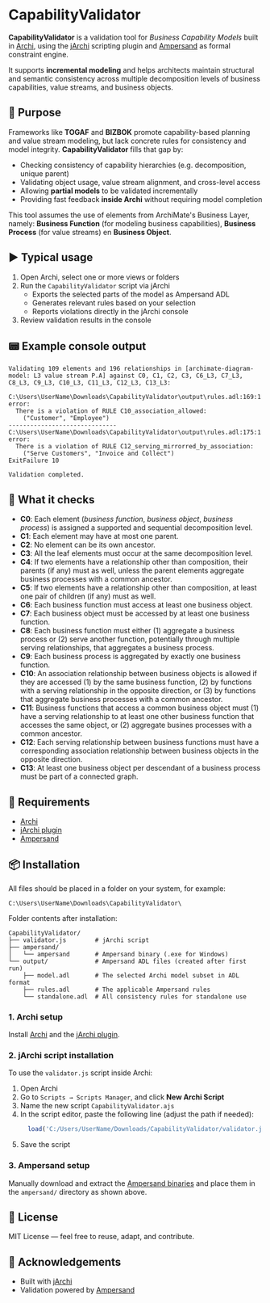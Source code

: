 # CapabilityValidator

**CapabilityValidator** is a validation tool for *Business Capability Models* built in [Archi](https://www.archimatetool.com/), using the [jArchi](https://github.com/archimatetool/archi-scripting-plugin) scripting plugin and [Ampersand](https://github.com/AmpersandTarski/Ampersand) as formal constraint engine.

It supports **incremental modeling** and helps architects maintain structural and semantic consistency across multiple decomposition levels of business capabilities, value streams, and business objects.

## 🎯 Purpose

Frameworks like **TOGAF** and **BIZBOK** promote capability-based planning and value stream modeling, but lack concrete rules for consistency and model integrity.  **CapabilityValidator** fills that gap by:

- Checking consistency of capability hierarchies (e.g. decomposition, unique parent)
- Validating object usage, value stream alignment, and cross-level access
- Allowing **partial models** to be validated incrementally
- Providing fast feedback **inside Archi** without requiring model completion

This tool assumes the use of elements from ArchiMate's Business Layer, namely: **Business Function** (for modeling business capabilities), **Business Process** (for value streams) en **Business Object**.

## ▶️ Typical usage

1. Open Archi, select one or more views or folders
2. Run the `CapabilityValidator` script via jArchi
    - Exports the selected parts of the model as Ampersand ADL
    - Generates relevant rules based on your selection
    - Reports violations directly in the jArchi console
3. Review validation results in the console

## 📟 Example console output

```
Validating 109 elements and 196 relationships in [archimate-diagram-model: L3 value stream P.A] against C0, C1, C2, C3, C6_L3, C7_L3, C8_L3, C9_L3, C10_L3, C11_L3, C12_L3, C13_L3:

C:\Users\UserName\Downloads\CapabilityValidator\output\rules.adl:169:1 error:
  There is a violation of RULE C10_association_allowed:
    ("Customer", "Employee")
------------------------------
C:\Users\UserName\Downloads\CapabilityValidator\output\rules.adl:175:1 error:
  There is a violation of RULE C12_serving_mirrorred_by_association:
    ("Serve Customers", "Invoice and Collect")
ExitFailure 10

Validation completed.
```

## 🧪 What it checks

- **C0**: Each element (*business function*, *business object*, *business process*) is assigned a supported and sequential decomposition level.
- **C1**: Each element may have at most one parent.
- **C2**: No element can be its own ancestor.
- **C3**: All the leaf elements must occur at the same decomposition level.
- **C4**: If two elements have a relationship other than composition, their parents (if any) must as well, unless the parent elements aggregate business processes with a common ancestor.
- **C5**: If two elements have a relationship other than composition, at least one pair of children (if any) must as well.
- **C6**: Each business function must access at least one business object.
- **C7**: Each business object must be accessed by at least one business function.
- **C8**: Each business function must either (1) aggregate a business process or (2) serve another function, potentially through multiple serving relationships, that aggregates a business process.
- **C9**: Each business process is aggregated by exactly one business function.
- **C10**: An association relationship between business objects is allowed if they are accessed (1) by the same business function, (2) by functions with a serving relationship in the opposite direction, or (3) by functions that aggregate business processes with a common ancestor.
- **C11**: Business functions that access a common business object must (1) have a serving relationship to at least one other business function that accesses the same object, or (2) aggregate busines processes with a common ancestor.
- **C12**: Each serving relationship between business functions must have a corresponding association relationship between business objects in the opposite direction.
- **C13**: At least one business object per descendant of a business process must be part of a connected graph.

## 🔧 Requirements

- [Archi](https://www.archimatetool.com/)
- [jArchi plugin](https://github.com/archimatetool/archi-scripting-plugin)
- [Ampersand](https://github.com/AmpersandTarski/Ampersand)


## 📦 Installation

All files should be placed in a folder on your system, for example:
```
C:\Users\UserName\Downloads\CapabilityValidator\
```
Folder contents after installation:
```
CapabilityValidator/
├── validator.js        # jArchi script
├── ampersand/
│   └── ampersand       # Ampersand binary (.exe for Windows)
└── output/             # Ampersand ADL files (created after first run)
    ├── model.adl       # The selected Archi model subset in ADL format
    ├── rules.adl       # The applicable Ampersand rules
    └── standalone.adl  # All consistency rules for standalone use
```

### 1. Archi setup
Install [Archi](https://www.archimatetool.com/) and the [jArchi plugin](https://github.com/archimatetool/archi-scripting-plugin).

### 2. jArchi script installation
To use the `validator.js` script inside Archi:
1.  Open Archi
2.  Go to `Scripts → Scripts Manager`, and click **New Archi Script**
3.  Name the new script `CapabilityValidator.ajs`
4.  In the script editor, paste the following line (adjust the path if needed):
	```javascript
      load('C:/Users/UserName/Downloads/CapabilityValidator/validator.js');
5.  Save the script

### 3. Ampersand setup
Manually download and extract the [Ampersand binaries](https://github.com/AmpersandTarski/Ampersand/releases) and place them in the `ampersand/` directory as shown above.


## 📜 License

MIT License — feel free to reuse, adapt, and contribute.

## 🔗 Acknowledgements

- Built with [jArchi](https://github.com/archimatetool/archi-scripting-plugin)
- Validation powered by [Ampersand](https://github.com/AmpersandTarski/Ampersand)
